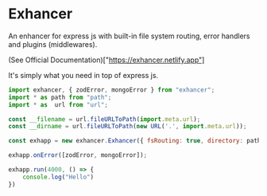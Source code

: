 # Exhancer

An enhancer for express js with built-in file system routing, error handlers and plugins (middlewares).

(See Official Documentation)["https://exhancer.netlify.app"]

It's simply what you need in top of express js.

```javascript
import exhancer, { zodError, mongoError } from "exhancer";
import * as path from "path";
import * as  url from "url";

const __filename = url.fileURLToPath(import.meta.url);
const __dirname = url.fileURLToPath(new URL('.', import.meta.url));

const exhapp = new exhancer.Exhancer({ fsRouting: true, directory: path.resolve(__dirname, "src") })

exhapp.onError([zodError, mongoError]);

exhapp.run(4000, () => {
    console.log("Hello")
})
```


